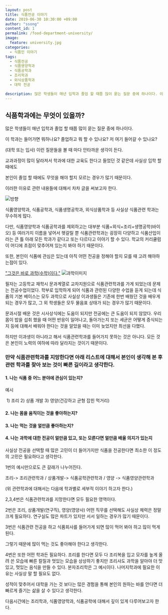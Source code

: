 ```yaml
---
layout: post
title: 식품전공 이야기
date: 2019-06-30 10:30:00 +09:00
author: "ssong"
content_id: 1
permalink: /food-department-university/
image:
  feature: university.jpg
categories:
  - 식품인 이야기
tags:
  - 식품전공
  - 식품영양학과
  - 식품공학과
  - 조리학과
  - 외식상품학과
  - 대학 전공

description: 많은 학생들이 매년 입학과 졸업 할 때쯤 많이 묻는 질문 중에 하나이다. 이 학과는 들어가면 뭐하나요? 졸업하고 뭐 할 수 있나요? 저 여기 들어갈 수 있나요? 이러한 이유로 관련 내용들에 대해서 차차 글을 써보고자 한다.
---
```


## 식품학과에는 무엇이 있을까?

많은 학생들이 매년 입학과 졸업 할 때쯤 많이 묻는 질문 중에 하나이다.

이 학과는 들어가면 뭐하나요? 졸업하고 뭐 할 수 있나요? 저 여기 들어갈 수 있나요?

(대학 또는 입사) 이런 질문들을 볼 때 마다 안타까운 생각이 든다.

교과과정이 많이 달라져서 학과에 대한 교육도 한다고 들었던 것 같은데 사실상 입학 할 때에도

본인이 졸업 할 때에도 무엇을 해야 할지 모르는 경우가 많기 때문이다.

이러한 이유로 관련 내용들에 대해서 차차 글을 써보고자 한다.



![방향](https://lh3.googleusercontent.com/Mm7nWmGn4gH731AHEiEk3FvPorCquvUlgbTiJpNy0mCUSdLgaMQAqy45PnQjgOrQ9ZLMmzNQ1cGbpeXFGuQg5vW0rbt_eb8Xz74MU_bUcczr22jeg-lnqC6QS_egoU5Bj0lL_Y2lT28HKA5VcbZNoOovusQ_GVmn_uDxkBVKr9uiE_MvY7d7RhonqjLU28q-pG-oa-QygPSZk1xxB0jBXiYTR1bXpPGotq_u9NSaUf-ftRXsQVNjO4tyr3Cl8e0z48rbkBlCSet7zUGxPoKBi-uHonybvFl-P5UDDcutJi3PWfZZqojK4P_kydW1EkTpvBWNr1qMZxdjAkk5jWk7kLrfi8xEBJ2pNzf7y6f0clzzey3gD0xUWGZjQNFvog7lZ-1ZPc5yuYhnfPljCaS-JMzqgzlNsyC1eWP2226OX-LKa8eSXZTudefno558eY96UQ-oupQSuWlzHmqebHJa5sZnsUcRlCiILpZ8JxHuSoUbUZ9nPnSfsaJsIkgANZ8fvPu9mz2_9mO3oXE1NlmRSoWhCZcvpRNs3h5O1pwZ6_m4izmWsloUcHCvzNal-2_WhJrWgB-G8IoqiK_ti1RyUy8uQx9wIiWcSij_472A7t2h4gcQFDjoAxG4fCwswe97rVuVZk_njTLWmUE-lDjDbi12-tzeLg=w704-h469-no)



식품영양학과, 식품공학과, 식품생명공학과, 외식상품학과 등 사실상 식품관련 학과는 무수하게 많다.

다만, 식품영양학과 식품공학과를 제외하고는 대부분 식품+외식+조리+생명공학(바이오) 등 여러가지 이름을 넣어서 헷갈릴 뿐 식품관련학과는 굉장히 다양하고 식품산업이라는 큰 틀 아래 모든 학과가 같다고 또는 다르다고 이야기 할 수 있다. 학교의 커리큘럼이 어디에 초점이 맞추어져 있는지 봐야 하기 때문이다.

또한, 본인이 식품에 관심은 있는데 아직 어떤 전공을 정해야 할지 모를 때 고려 해야하는점이 있다.

<u>"그것은 바로 과학(수학)이다."</u> ![과학이미지](https://lh3.googleusercontent.com/Jvcwj2nsgkHGOC9tDB8-nEGUZOvNFhu7hBBsBIpxU-TWOnCT6mAWfuiZZwNM1K7DrsxTyj1JLCZN0DjYztXBmxPhzIetjZyev_L0k4f05Xt-U11mNsLOMjaWkUfatDrTp5bIP8URx_VzWwz7UibE-nQUlm-mRK1wORn-Sn_dT4mm449_hBjZtlWHgLnGi_os5U_0VfZURM7cS51htMT8yDq_ZkV6INa7knvPefMyaUqHlyhcK2P5-Qq4kcu8Nsft-ezt_XmrtGftsDbl8BgAbGXN-sydcaj_B7ksN78bXo_WvuNgao3b7eqGYe8Tp3b0cPI-xpObXqcgegzsRGYbPriU3y3zeLNzf8lVbeTTaQETRFXxUk9atobQccynkksC4S3cRZjvYefX4w9RdfeMgcFThQdEcUB7eGPKSgCWjPhhuEMja61MLy7gySx5qTcFcC_U8Rez_1eOwoF4PbUqp_Fn6gYr5CnYNZzW-x1sa5LpK8baPgY-MJbtMb0FfTarvrjB90zvIf1-8KbRQ_R9PCTGZjOEjMYKVJ-e7Y5-SHho6g3FFbpl7QpcWwGjsgyz4ZPT5y4DcrQZKVl0a1J1eSKh5cVTVYUWr7RFFPrz9rq2kNLIlhfCaZpDbOzNyI5i2dlvbAJBuM_i2OHTxqZAzg6JfOppRA=w960-h301-no)





필자는 고등학교 재학시 문과계열로 교차지원으로 식품관련학과를 가게 되었는데 문제는 전공수업이었다. 학부로 입학하게 되어 식품과 관련된 다양한 수업을 듣게 되는데 식품의 기본 베이스는 모두 과학으로 사실상 이과생들은 기존에 한번 배웠던 것을 배우게 되는 경우가 많고, 그 외 학생들은 모두 물음표 상태가 되는 경우가 많기 때문이다.

 문과시절 배운 것은 시사상식에는 도움이 되지만 전공에는 큰 도움이 되지 않았다. 우리 몸이 밥을 섭취 했을 때 어떤 반응이 일어나고, 돌아가는지 또는 세균은 어떻게 증식되는지 등에 대해서 배워야 한다는 것을 알았을 때는 이미 늦었지만 최선을 다했다.

하지만 이과생이 아니라고 해서 식품관련학과를 들어가지 못하는 것은 아니다. 모든 것은 본인이 노력의 여하에 따라 달라지는 것이기 때문이다.



### 만약 식품관련학과를 지망한다면 아래 리스트에 대해서 본인이 생각해 본 후 관련 학과를 찾아 보는 것이 빠른 길이라고 생각한다.

#### 1. 나는 식품 중 어느 분야에 관심이 있는지?

   예시

​      1) 조리 2) 상품 개발 3) 영양(건강하고 균형 잡힌 먹거리)

#### 2. 나는 몸을 움직이는 것을 좋아하는지?

#### 3. 나는 먹는 것을 얼만큼 좋아하는지?

#### 4. 나는 과학에 대한 전공이 얼만큼 있고, 또는 모른다면 얼만큼 배울 의지가 있는지

사실상 전공을 선택할 때 많은 고민이 더 들어가지만 식품을 전공한다면 최소한 이 정도의 고민은 필요하다고 생각한다.

1번의 예시만으로도 큰 갈래가 나누어진다.

조리-> 조리관련학과 / 상품개발-> 식품공학관련학과 / 영양 -> 식품영양관련학과

(위 관련학과에 대해서는 다음에 학과별로 세부적 이야기 하고자 한다.)

2,3,4번은 식품관련학과를 지망한다면 모두 필요한 영역이다.

2번은 조리, 상품개발(연구직), 영양(영양사) 어떤 직무를 선택해도 사실상 체력은 정말 크게 필요하다. 연구실도 많은 파트가 있지만 서서 일하는 경우가 많기 때문이다.

3번은 식품관련 전공을 하고 식품회사를 들어가게 되면 많이 먹어 봐야 하고 많이 먹게 된다.

그렇기 때문에 많이 먹는 것도 좋아해야 한다고 생각한다.

4번은 또한 어떤 학과든 필요하다. 조리를 한다면 모두 다 조리복을 입고 모자를 높게 올려 쓴 모습에 빠른 칼질과 멋있는 모습을 상상하기 좋지만 조리사도 과학을 알아야 더 맛있고, 멋있는 음식을 만들 수 있다. 분자조리학은 그 예시이다. 나머지학과에 필요한 이유는 사실상 말 할 필요도 없다.



성적이 맞추어서 대학을 가는 것 보다는 많은 경험을 통해 본인의 원하는 바를 안다면 더 빠르게 즐기는 삶을 살 수 있다고 생각한다.



다음시간에는 조리학과, 식품영양학과, 식품공학에 대해서 깊이 있게 다루어보고자 한다.
